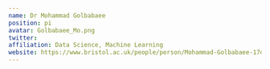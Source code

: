 ```yaml
---
name: Dr Mohammad Golbabaee
position: pi
avatar: Golbabaee_Mo.png
twitter:
affiliation: Data Science, Machine Learning
website: https://www.bristol.ac.uk/people/person/Mohammad-Golbabaee-17d4c1ba-51fb-41d3-abf1-9ce50fd91267/
---
```

